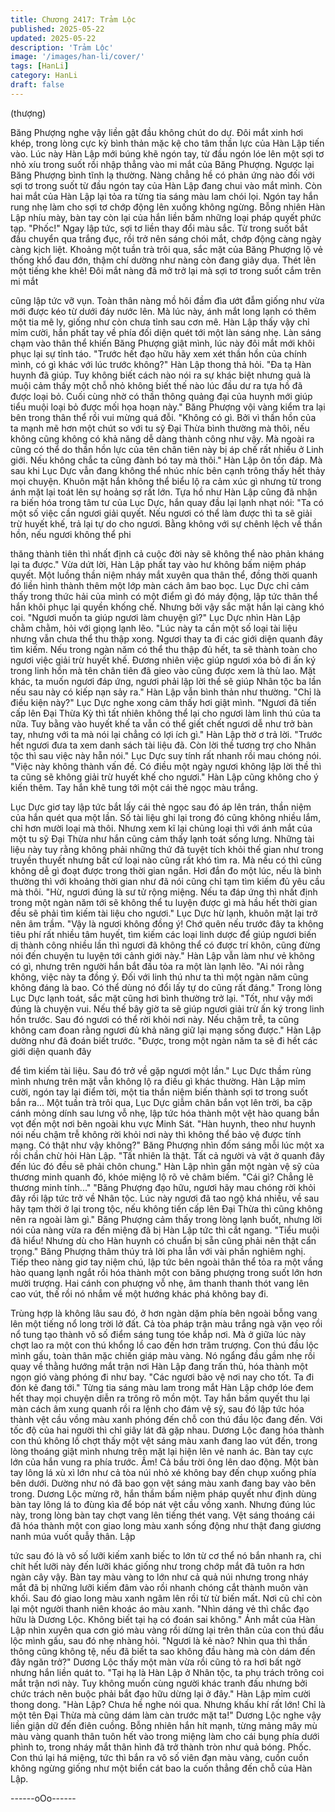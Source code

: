 ```yaml
---
title: Chương 2417: Trảm Lộc
published: 2025-05-22
updated: 2025-05-22
description: 'Trảm Lộc'
image: '/images/han-li/cover/'
tags: [HanLi]
category: HanLi
draft: false
---
```


(thượng)

Băng Phượng nghe vậy liền gật đầu không chút do dự. Đôi mắt
xinh hơi khép, trong lòng cực kỳ bình thản mặc kệ cho tâm thần
lực của Hàn Lập tiến vào.
Lúc này Hàn Lập mới búng khẽ ngón tay, từ đầu ngón lóe lên một
sợi tơ nhỏ xíu trong suốt rồi nhập thẳng vào mi mắt của Băng
Phượng.
Ngược lại Băng Phượng bình tĩnh lạ thường. Nàng chẳng hề có
phản ứng nào đối với sợi tơ trong suốt từ đầu ngón tay của Hàn
Lập đang chui vào mắt mình.
Còn hai mắt của Hàn Lập lại tỏa ra từng tia sáng màu lam chói lọi.
Ngón tay hắn rung nhẹ làm cho sợi tơ chớp động lên xuống
không ngừng.
Bỗng nhiên Hàn Lập nhíu mày, bàn tay còn lại của hắn liền bấm
những loại pháp quyết phức tạp.
"Phốc!"
Ngay lập tức, sợi tơ liền thay đổi màu sắc. Từ trong suốt bắt đầu
chuyển qua trắng đục, rồi trở nên sáng chói mắt, chớp động càng
ngày càng kịch liệt.
Khoảng một tuần trà trôi qua, sắc mặt của Băng Phượng lộ vẻ
thống khổ đau đớn, thậm chí dường như nàng còn đang giãy dụa.
Thét lên một tiếng khe khẽ!
Đôi mắt nàng đã mở trở lại mà sợi tơ trong suốt cắm trên mi mắt

cũng lập tức vỡ vụn. Toàn thân nàng mồ hôi đầm đìa ướt đẫm
giống như vừa mới được kéo từ dưới đáy nước lên.
Mà lúc này, ánh mắt long lạnh có thêm một tia mê ly, giống như
còn chưa tỉnh sau cơn mê.
Hàn Lập thấy vậy chỉ mỉm cười, hắn phất tay về phía đối diện
quét tới một làn sáng nhẹ.
Làn sáng chạm vào thân thể khiến Băng Phượng giật mình, lúc
này đôi mắt mới khôi phục lại sự tỉnh táo.
"Trước hết đạo hữu hãy xem xét thần hồn của chính mình, có gì
khác với lúc trước không?" Hàn Lập thong thả hỏi.
"Đa tạ Hàn huynh đã giúp. Tuy không biết cách nào nói ra sự
khác biệt nhưng quả là muội cảm thấy một chỗ nhỏ không biết thế
nào lúc đầu dư ra tựa hồ đã được loại bỏ. Cuối cùng nhờ có thần
thông quảng đại của huynh mới giúp tiểu muội loại bỏ được mối
họa hoạn này." Băng Phượng vội vàng kiểm tra lại bên trong thân
thể rồi vui mừng quá đỗi.
"Không có gì. Bởi vì thần hồn của ta mạnh mẽ hơn một chút so
với tu sỹ Đại Thừa bình thường mà thôi, nếu không cũng không
có khả năng dễ dàng thành công như vậy. Mà ngoài ra cũng có
thể do thần hồn lực của tên chân tiên này bị áp chế rất nhiều ở
Linh giới. Nếu không chắc ta cũng đành bó tay mà thôi." Hàn Lập
ôn tồn đáp.
Mà sau khi Lục Dực vẫn đang không thể nhúc nhíc bên cạnh
trông thấy hết thảy mọi chuyện. Khuôn mặt hắn không thể biểu lộ
ra cảm xúc gì nhưng từ trong ánh mặt lại toát lên sự hoảng sợ rất
lớn.
Tựa hồ như Hàn Lập cũng đã nhận ra biến hóa trong tâm tư của
Lục Dực, hắn quay đầu lại lạnh nhạt nói:
"Ta có một số việc cần ngươi giải quyết. Nếu ngươi có thể làm
được thì ta sẽ giải trừ huyết khế, trả lại tự do cho ngươi. Bằng
không với sự chênh lệch về thần hồn, nếu ngươi không thể phi

thăng thành tiên thì nhất định cả cuộc đời này sẽ không thể nào
phản kháng lại ta được."
Vừa dứt lời, Hàn Lập phất tay vào hư không bấm niệm pháp
quyết. Một luồng thần niệm nháy mắt xuyên qua thân thể, đồng
thời quanh đó liền hình thành thêm một lớp màn cách âm bao
bọc.
Lục Dực chỉ cảm thấy trong thức hải của mình có một điểm gì đó
máy động, lập tức thân thể hắn khôi phục lại quyền khống chế.
Nhưng bởi vậy sắc mặt hắn lại càng khó coi.
"Ngươi muốn ta giúp ngươi làm chuyện gì?" Lục Dực nhìn Hàn
Lập chằm chằm, hỏi với giọng lạnh lẽo.
"Lúc này ta cần một số loại tài liệu nhưng vẫn chưa thể thu thập
xong. Ngươi thay ta đi các giới diện quanh đây tìm kiếm. Nếu
trong ngàn năm có thể thu thập đủ hết, ta sẽ thành toàn cho
ngươi việc giải trừ huyết khế. Đương nhiên việc giúp ngươi xóa
bỏ đi ấn ký trong linh hồn mà tên chân tiên đã gieo vào cũng
được xem là thù lao. Mặt khác, ta muốn ngươi đáp ứng, ngươi
phải lập lời thề sẽ giúp Nhân tộc ba lần nếu sau này có kiếp nạn
sảy ra." Hàn Lập vẫn bình thản như thường.
"Chỉ là điều kiện này?" Lục Dực nghe xong cảm thấy hơi giật
mình.
"Ngươi đã tiến cấp lên Đại Thừa Kỳ thì tất nhiên không thể lại cho
ngươi làm linh thú của ta nữa. Tuy bằng vào huyết khế ta vẫn có
thể giết chết ngươi dễ như trở bàn tay, nhưng với ta mà nói lại
chẳng có lợi ích gì." Hàn Lập thờ ơ trả lời.
"Trước hết ngươi đưa ta xem danh sách tài liệu đã. Còn lời thề
tương trợ cho Nhân tộc thì sau việc này hẵn nói." Lục Dực suy
tính rất nhanh rồi mau chóng nói.
"Việc này không thành vấn đề. Có điều một ngày ngươi không lập
lời thề thì ta cũng sẽ không giải trừ huyết khế cho ngươi." Hàn
Lập cũng không cho ý kiến thêm. Tay hắn khẽ tung tới một cái thẻ
ngọc màu trắng.

Lục Dực giơ tay lập tức bắt lấy cái thẻ ngọc sau đó áp lên trán,
thần niệm của hắn quét qua một lần.
Số tài liệu ghi lại trong đó cũng không nhiều lắm, chỉ hơn mười
loại mà thôi. Nhưng xem kĩ lại chủng loại thì với ánh mắt của một
tu sỹ Đại Thừa như hắn cũng cảm thấy lạnh toát sống lưng.
Những tài liệu này tuy rằng không phải những thứ đã tuyệt tích
khỏi thế gian như trong truyền thuyết nhưng bất cứ loại nào cũng
rất khó tìm ra. Mà nếu có thì cũng không dễ gì đoạt được trong
thời gian ngắn.
Hơi đắn đo một lúc, nếu là bình thường thì với khoảng thời gian
như đã nói cũng chỉ tạm tìm kiếm đủ yêu cầu mà thôi.
"Hừ, ngươi đúng là sư tử rộng miệng. Nếu ta đáp ứng thì nhất
định trong một ngàn năm tới sẽ không thể tu luyện được gì mà
hầu hết thời gian đều sẽ phải tìm kiếm tài liệu cho ngươi." Lục
Dực hừ lạnh, khuôn mặt lại trở nên âm trầm.
"Vậy là ngươi không đồng ý! Chớ quên nếu trước đây ta không
tiêu phí rất nhiều tâm huyết, tìm kiếm các loại linh dược để giúp
ngươi biến dị thành công nhiều lần thì ngươi đã không thể có
được trí khôn, cũng đừng nói đến chuyện tu luyện tới cảnh giới
này." Hàn Lập vẫn làm như vẻ không có gì, nhưng trên người hắn
bắt đầu tỏa ra một làn lạnh lẽo.
"Ai nói rằng không, việc này ta đồng ý. Đối với linh thú như ta thì
một ngàn năm cũng không đáng là bao. Có thể dùng nó đổi lấy tự
do cũng rất đáng." Trong lòng Lục Dực lạnh toát, sắc mặt cũng
hơi bình thường trở lại.
"Tốt, như vậy mới đúng là chuyện vui. Nếu thế bây giờ ta sẽ giúp
ngươi giải trừ ấn ký trong linh hồn trước. Sau đó ngươi có thể rời
khỏi nơi này. Nếu chậm trễ, ta cũng không cam đoan rằng ngươi
đủ khả năng giữ lại mạng sống được." Hàn Lập dường như đã
đoán biết trước.
"Được, trong một ngàn năm ta sẽ đi hết các giới diện quanh đây

để tìm kiếm tài liệu. Sau đó trở về gặp ngươi một lần." Lục Dực
thầm rùng mình nhưng trên mặt vẫn không lộ ra điều gì khác
thường.
Hàn Lập mỉm cười, ngón tay lại điểm tời, một tia thần niệm biến
thành sợi tơ trong suốt bắn ra...
Một tuần trà trôi qua, Lục Dực giẫm chân bắn vọt lên trời, ba cặp
cánh mỏng dính sau lưng vỗ nhẹ, lập tức hóa thành một vệt hào
quang bắn vọt đến một nơi bên ngoài khu vực Minh Sát.
"Hàn huynh, theo như huynh nói nếu chậm trễ không rời khỏi nơi
này thì không thể bảo vệ được tính mạng. Có thật như vậy
không?" Băng Phượng nhìn đốm sáng mỗi lúc một xa rồi chần
chừ hỏi Hàn Lập.
"Tất nhiên là thật. Tất cả người và vật ở quanh đây đến lúc đó
đều sẽ phải chôn chung." Hàn Lập nhìn gần một ngàn vệ sỹ của
thương minh quanh đó, khóe miệng lộ rõ vẻ châm biếm.
"Cái gì? Chẳng lẽ thương minh tính..."
"Băng Phượng đạo hữu, ngươi hãy mau chóng rời khỏi đây rồi
lập tức trở về Nhân tộc. Lúc này ngươi đã tao ngộ khá nhiều, về
sau hãy tạm thời ở lại trong tộc, nếu không tiến cấp lên Đại Thừa
thì cũng không nên ra ngoài làm gì."
Băng Phượng cảm thấy trong lòng lạnh buốt, nhưng lời nói của
nàng vừa ra đến miệng đã bị Hàn Lập tức thì cắt ngang.
"Tiểu muội đã hiểu! Nhưng dù cho Hàn huynh có chuẩn bị sẵn
cũng phải nên thật cẩn trọng." Băng Phượng thâm thúy trả lời pha
lẫn với vài phần nghiêm nghị.
Tiếp theo nàng giơ tay niệm chú, lập tức bên ngoài thân thể tỏa ra
một vầng hào quang lạnh ngắt rồi hóa thành một con băng
phượng trong suốt lớn hơn mười trượng. Hai cánh con phượng
vỗ nhẹ, âm thanh thanh thót vang lên cao vút, thế rồi nó nhắm về
một hướng khác phá không bay đi.

Trùng hợp là không lâu sau đó, ở hơn ngàn dặm phía bên ngoài
bỗng vang lên một tiếng nổ long trời lở đất. Cả tòa pháp trận màu
trắng ngà vặn vẹo rồi nổ tung tạo thành vô số điểm sáng tung tóe
khắp nơi. Mà ở giữa lúc này chợt lao ra một con thú khổng lồ cao
đến hơn trăm trượng.
Con thú đầu lộc mình gấu, toàn thân mặc chiến giáp màu vàng.
Nó ngẩng đầu gầm nhẹ rồi quay về thằng hướng mắt trận nơi
Hàn Lập đang trấn thủ, hóa thành một ngọn gió vàng phóng đi
như bay.
"Các ngươi bảo vệ nơi nay cho tốt. Ta đi đón kẻ đang tới." Từng
tia sáng màu lam trong mắt Hàn Lập chớp lóe đem hết thay mọi
chuyện diễn ra trông rõ mồn một. Tay hắn bấm quyết thu lại màn
cách âm xung quanh rồi ra lệnh cho đám vệ sỹ, sau đó lập tức
hóa thành vệt cầu vồng màu xanh phóng đến chỗ con thú đầu lộc
đang đến.
Với tốc độ của hai người thì chỉ giây lát đã gặp nhau.
Dương Lộc đang hóa thành con thú không lồ chợt thấy một vệt
sáng màu xanh đang lao vút đến, trong lòng thoáng giật mình
nhưng trên mặt lại hiện lên vẻ nanh ác. Bàn tay cực lớn của hắn
vung ra phía trước.
Ầm!
Cả bầu trời ông lên dao động. Một bàn tay lông lá xù xì lớn như
cả tòa núi nhỏ xé không bay đến chụp xuống phía bên dưới.
Dường như nó đã bao gọn vệt sáng màu xanh đang bay vào bên
trong.
Dương Lộc mừng rỡ, hắn thầm bấm niệm pháp quyết như định
dùng bàn tay lông lá to đùng kìa để bóp nát vệt cầu vồng xanh.
Nhưng đúng lúc này, trong lòng bàn tay chợt vang lên tiếng thét
vang.
Vệt sáng thoáng cái đã hóa thành một con giao long màu xanh
sống động như thật đang giương nanh múa vuốt quẫy thân. Lập

tức sau đó là vô số lưỡi kiếm xanh biếc to lớn từ cơ thể nó bắn
nhanh ra, chi chít hết lưỡi này đến lưỡi khác giống như trong
chớp mắt đã tuôn ra hơn ngàn cây vậy.
Bàn tay màu vàng to lớn như cả quả núi nhưng trong nháy mắt đã
bị những lưỡi kiếm đâm vào rồi nhanh chóng cắt thành muôn vàn
khối.
Sau đó giao long màu xanh ngâm lên rồi từ từ biến mất. Nơi cũ
chỉ còn lại một người thanh niên khoác áo màu xanh.
"Nhìn dáng vẻ thì chắc đạo hữu là Dương Lộc. Không biết tại hạ
có đoán sai không." Ánh mắt của Hàn Lập nhìn xuyên qua cơn
gió màu vàng rồi dừng lại trên thân của con thú đầu lộc mình gấu,
sau đó nhẹ nhàng hỏi.
"Ngươi là kẻ nào? Nhìn qua thì thần thông cũng không tệ, nếu đã
biết ta sao không đầu hàng mà còn dám đến đây ngăn trở?"
Dương Lộc thấy một màn vừa rồi cũng tỏ ra hơi bất ngờ nhưng
hắn liền quát to.
"Tại hạ là Hàn Lập ở Nhân tộc, ta phụ trách trông coi mắt trận nơi
này. Tuy không muốn cùng người khác tranh đấu nhưng bởi chức
trách nên buộc phải bắt đạo hữu dừng lại ở đây." Hàn Lập mỉm
cười thong dong.
"Hàn Lập? Chưa hề nghe nói qua. Nhưng khấu khí rất lớn! Chỉ là
một tên Đại Thừa mà cũng dám làm càn trước mặt ta!" Dương
Lộc nghe vậy liền giận dữ đến điên cuồng. Bỗng nhiên hắn hít
mạnh, từng mảng mây mù màu vàng quanh thân tuôn hết vào
trong miệng làm cho cái bụng phía dưới phình to, trong nháy mắt
thân hình đã trở thành tròn như quả bóng.
Phốc.
Con thú lại há miệng, tức thì bắn ra vô số viên đạn màu vàng,
cuồn cuồn không ngừng giống như một biển cát bao la cuốn
thẳng đến chỗ của Hàn Lập.

------oOo------
